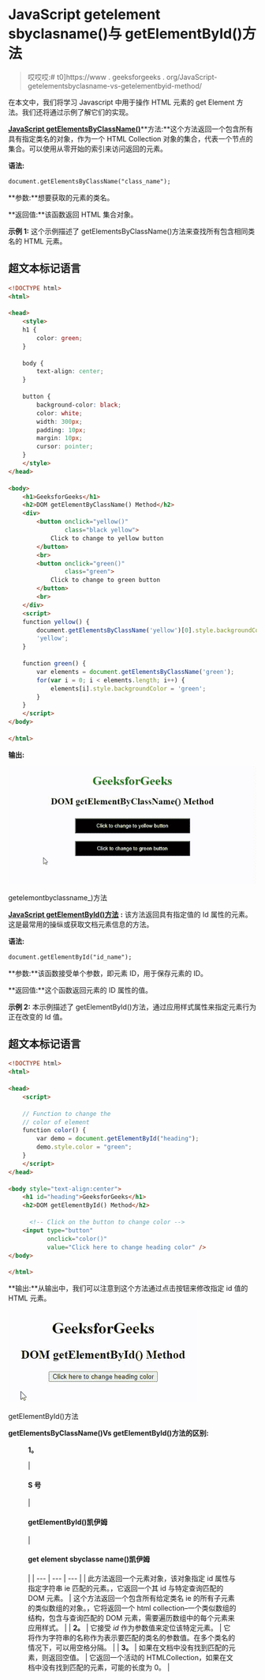 # JavaScript getelement sbyclasname()与 getElementById()方法

> 哎哎哎:# t0]https://www . geeksforgeeks . org/JavaScript-getelementsbyclasname-vs-getelementbyid-method/

在本文中，我们将学习 Javascript 中用于操作 HTML 元素的 get Element 方法。我们还将通过示例了解它们的实现。

[**JavaScript getElementsByClassName()**](https://www.geeksforgeeks.org/html-dom-getelementsbyclassname-method/)**方法:**这个方法返回一个包含所有具有指定类名的对象，作为一个 HTML Collection 对象的集合，代表一个节点的集合。可以使用从零开始的索引来访问返回的元素。

**语法:**

```html
document.getElementsByClassName("class_name");
```

**参数:**想要获取的元素的类名。

**返回值:**该函数返回 HTML 集合对象。

**示例 1:** 这个示例描述了 getElementsByClassName()方法来查找所有包含相同类名的 HTML 元素。

## 超文本标记语言

```html
<!DOCTYPE html>
<html>

<head>
    <style>
    h1 {
        color: green;
    }

    body {
        text-align: center;
    }

    button {
        background-color: black;
        color: white;
        width: 300px;
        padding: 10px;
        margin: 10px;
        cursor: pointer;
    }
    </style>
</head>

<body>
    <h1>GeeksforGeeks</h1>
    <h2>DOM getElementByClassName() Method</h2>
    <div>
        <button onclick="yellow()"
                class="black yellow">
            Click to change to yellow button
        </button>
        <br>
        <button onclick="green()"
                class="green">
            Click to change to green button
        </button>
        <br>
    </div>
    <script>
    function yellow() {
        document.getElementsByClassName('yellow')[0].style.backgroundColor =
        'yellow';
    }

    function green() {
        var elements = document.getElementsByClassName('green');
        for(var i = 0; i < elements.length; i++) {
            elements[i].style.backgroundColor = 'green';
        }
    }
    </script>
</body>

</html>
```

**输出:**

![](img/58680b3b181604e9b6ffca8a96304539.png)

getelemontbyclassname_)方法

[**JavaScript getElementById()方法**](https://www.geeksforgeeks.org/php-domdocument-getelementbyid-function/) **:** 该方法返回具有指定值的 Id 属性的元素。这是最常用的操纵或获取文档元素信息的方法。

**语法:**

```html
document.getElementById("id_name");
```

**参数:**该函数接受单个参数，即元素 ID，用于保存元素的 ID。

**返回值:**这个函数返回元素的 ID 属性的值。

**示例 2:** 本示例描述了 getElementById()方法，通过应用样式属性来指定元素行为正在改变的 Id 值。

## 超文本标记语言

```html
<!DOCTYPE html>
<html>

<head>
    <script>

    // Function to change the
    // color of element
    function color() {
        var demo = document.getElementById("heading");
        demo.style.color = "green";
    }
    </script>
</head>

<body style="text-align:center">
    <h1 id="heading">GeeksforGeeks</h1>
    <h2>DOM getElementById() Method</h2>

      <!-- Click on the button to change color -->
    <input type="button"
           onclick="color()"
           value="Click here to change heading color" />
</body>

</html>
```

**输出:**从输出中，我们可以注意到这个方法通过点击按钮来修改指定 id 值的 HTML 元素。

![](img/0212e443bf9b9c242280c88f00ff9481.png)

getElementById()方法

**getElementsByClassName()Vs getElementById()方法的区别:**

<figure class="table">

**1。**

| 

#### S 号

 | 

#### **getElementById()凯伊姆**

 | 

#### **get element sbyclasse name()凯伊姆**

 |
| --- | --- | --- |
| 此方法返回一个元素对象，该对象指定 id 属性与指定字符串 ie 匹配的元素。，它返回一个其 id 与特定查询匹配的 DOM 元素。 | 这个方法返回一个包含所有给定类名 ie 的所有子元素的类似数组的对象。，它将返回一个 html collection–一个类似数组的结构，包含与查询匹配的 DOM 元素，需要遍历数组中的每个元素来应用样式。 |
| **2。** | 它接受 *id* 作为参数值来定位该特定元素。 | 它将作为字符串的名称作为表示要匹配的类名的参数值。在多个类名的情况下，可以用空格分隔。 |
| **3。** | 如果在文档中没有找到匹配的元素，则返回空值。 | 它返回一个活动的 HTMLCollection，如果在文档中没有找到匹配的元素，可能的长度为 0。 |

</figure>